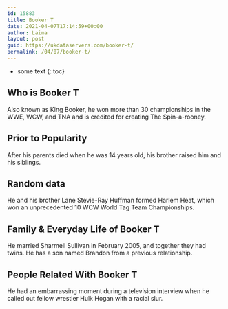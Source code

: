 ```yaml
---
id: 15883
title: Booker T
date: 2021-04-07T17:14:59+00:00
author: Laima
layout: post
guid: https://ukdataservers.com/booker-t/
permalink: /04/07/booker-t/
---
```


* some text
{: toc}


## Who is Booker T
                  
                  
                  
Also known as King Booker, he won more than 30 championships in the WWE, WCW, and TNA and is credited for creating The Spin-a-rooney.
                  
              
            
              
            
                
                
                
## Prior to Popularity
                  
                  
                  
After his parents died when he was 14 years old, his brother raised him and his siblings.
                  
              
            
              
            
                
                
                
## Random data
                  
                  
                  
He and his brother Lane Stevie-Ray Huffman formed Harlem Heat, which won an unprecedented 10 WCW World Tag Team Championships.
                  
              
            
              
            
                
                
                
## Family & Everyday Life of Booker T
                  
                  
                  
He married Sharmell Sullivan in February 2005, and together they had twins. He has a son named Brandon from a previous relationship.
                  
              
            
              
            
                
                
                
## People Related With Booker T
                  
                  
                  
He had an embarrassing moment during a television interview when he called out fellow wrestler Hulk Hogan with a racial slur.
                  
              
            
              
            
                
              
            
              
              
            
            
              
            
          
          
          